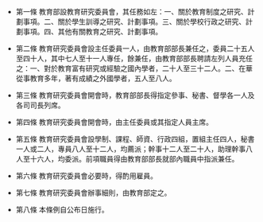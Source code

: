 * 第一條 教育部設教育研究委員會，其任務如左：一、關於教育制度之研究、計劃事項。二、關於學生訓導之研究、計劃事項。三、關於學校行政之研究、計劃事項。四、其他有關教育之研究、計劃事項。

* 第二條 教育研究委員會設主任委員一人，由教育部部長兼任之，委員二十五人至四十人，其中七人至十一人專任，餘兼任，由教育部部長聘請左列人員充任之：一、對於教育富有研究或經驗之國內學者，二十人至三十二人。二、在華從事教育多年，著有成績之外國學者，五人至八人。

* 第三條 教育研究委員會開會時，教育部部長得指定參事、秘書、督學各一人及各司司長列席。

* 第四條 教育研究委員會開會時，由主任委員或其指定人員主席。

* 第五條 教育研究委員會設學制、課程、師資、行政四組，置組主任四人，秘書一人或二人，專員八人至十二人，均薦派；幹事十二人至二十人，助理幹事八人至十六人，均委派。前項職員得由教育部部長就部內職員中指派兼任。

* 第六條 教育研究委員會必要時，得酌用雇員。

* 第七條 教育研究委員會辦事細則，由教育部定之。

* 第八條 本條例自公布日施行。

